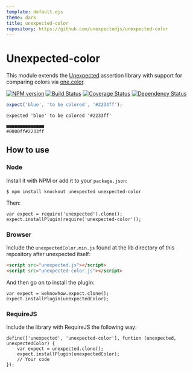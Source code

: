 ```yaml
---
template: default.ejs
theme: dark
title: unexpected-color
repository: https://github.com/unexpectedjs/unexpected-color
---
```


# Unexpected-color

This module extends the
[Unexpected](https://github.com/unexpectedjs/unexpected) assertion
library with support for comparing colors via [one.color](https://github.com/One-com/one-color).

[![NPM version](https://badge.fury.io/js/unexpected-color.svg)](http://badge.fury.io/js/unexpected-color)
[![Build Status](https://travis-ci.org/unexpectedjs/unexpected-color.svg?branch=master)](https://travis-ci.org/unexpectedjs/unexpected-color)
[![Coverage Status](https://coveralls.io/repos/unexpectedjs/unexpected-color/badge.svg)](https://coveralls.io/r/unexpectedjs/unexpected-color)
[![Dependency Status](https://david-dm.org/unexpectedjs/unexpected-color.svg)](https://david-dm.org/unexpectedjs/unexpected-express)

```javascript
expect('blue', 'to be colored', '#2233ff');
```

```output
expected 'blue' to be colored '#2233ff'

■■■■■■■■■■■■■■
#0000ff#2233ff
```

## How to use

### Node

Install it with NPM or add it to your `package.json`:

```
$ npm install knockout unexpected unexpected-color
```

Then:

```javascript#evaluate:false
var expect = require('unexpected').clone();
expect.installPlugin(require('unexpected-color'));
```

### Browser

Include the `unexpectedColor.min.js` found at the lib directory of this
repository after unexpected itself:

```html
<script src="unexpected.js"></script>
<script src="unexpected-color.js"></script>
```

And then go on to install the plugin:

```javascript#evaluate:false
var expect = weknowhow.expect.clone();
expect.installPlugin(unexpectedColor);
```

### RequireJS

Include the library with RequireJS the following way:

```javascript#evaluate:false
define(['unexpected', 'unexpected-color'], funtion (unexpected, unexpectedColor) {
    var expect = unexpected.clone();
    expect.installPlugin(unexpectedColor);
    // Your code
});
```
